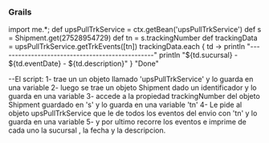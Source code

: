 ### Grails

import me.*;
def upsPullTrkService = ctx.getBean('upsPullTrkService')
def s = Shipment.get(27528954729)
def tn = s.trackingNumber
def trackingData = upsPullTrkService.getTrkEvents([tn])
trackingData.each { td ->
println "------------------------------------------------"
println "${td.sucursal} - ${td.eventDate} - ${td.description}"
}
"Done"

--El script:
1- trae un un objeto llamado 'upsPullTrkService' y lo guarda en una variable
2- luego se trae un objeto Shipment dado un identificador y lo guarda en una variable
3- accede a la propiedad trackingNumber del objeto Shipment guardado en 's' y lo guarda en una variable 'tn'
4- Le pide al objeto upsPullTrkService que le de todos los eventos del envio
con 'tn' y lo guarda en una variable
5- y por ultimo recorre los eventos e imprime de cada uno la sucursal , la fecha y la descripcion. 




